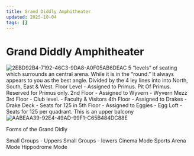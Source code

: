 ```yaml
---
title: Grand Diddly Amphitheater
updated: 2025-10-04
tags: []
---
```


# Grand Diddly Amphitheater

![2EBD92B4-7192-46C3-9DA8-A0F05AB6DEAC](images/2EBD92B4-7192-46C3-9DA8-A0F05AB6DEAC.png)
    5 “levels” of seating which surrounds an central arena. While it is in the “round.” It always appears to you as the best angle. Divided by the 4 ley lines into into North, South, East & West.
    Floor Level - Assigned to Primus. Pit Of Primus. Reserved for Primus only.
    2nd Floor  - Assigned to Wyvern - Wyvern Mezz
    3rd Floor - Club level. - Faculty & Visitors
    4th Floor - Assigned to Drakes - Drake Deck - Seats for 125 in
    5th Floor - Assigned to Eggies - Egg Loft - Seats for 125 per quadrant. This is an upper balcony
![AABEAA39-92E4-49AD-99F1-C65B484DC88E](images/AABEAA39-92E4-49AD-99F1-C65B484DC88E.png)

Forms of the Grand Didly

Small Groups - Uppers
Small Groups - lowers
Cinema Mode
Sports Arena Mode
Hippodrome Mode

